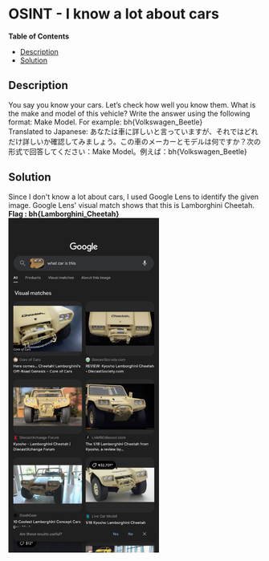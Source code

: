 <h1> OSINT - I know a lot about cars </h1>

**Table of Contents**
- [Description](#description)
- [Solution](#solution)

## Description
You say you know your cars. Let’s check how well you know them. What is the make and model of this vehicle? Write the answer using the following format: Make Model. For example: bh{Volkswagen_Beetle}<br>
Translated to Japanese:
あなたは車に詳しいと言っていますが、それではどれだけ詳しいか確認してみましょう。この車のメーカーとモデルは何ですか？次の形式で回答してください：Make Model。例えば：bh{Volkswagen_Beetle}

## Solution
Since I don't know a lot about cars, I used Google Lens to identify the given image. Google Lens' visual match shows that this is Lamborghini Cheetah.<br>
**Flag : bh{Lamborghini_Cheetah}**
<br>
<img src="img/Screenshot.png" alt="Solution" width="300" height="auto">